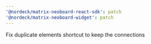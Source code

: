 ```yaml
---
'@nordeck/matrix-neoboard-react-sdk': patch
'@nordeck/matrix-neoboard-widget': patch
---
```


Fix duplicate elements shortcut to keep the connections

